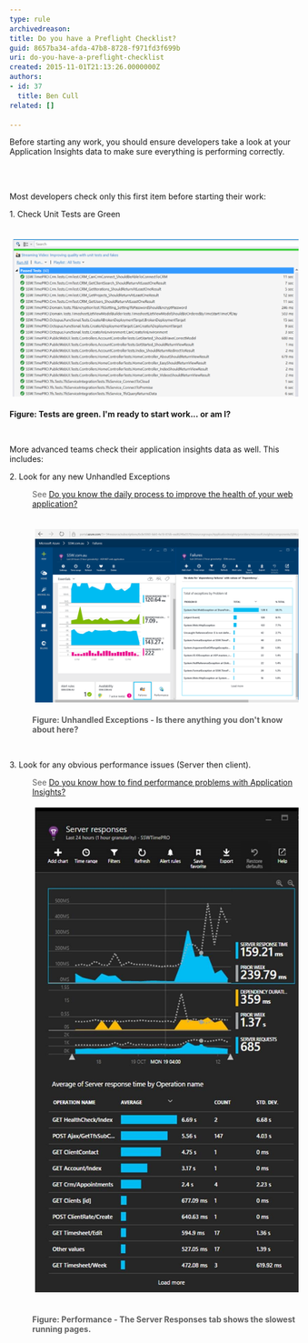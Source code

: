 ```yaml
---
type: rule
archivedreason: 
title: Do you have a Preflight Checklist?
guid: 8657ba34-afda-47b8-8728-f971fd3f699b
uri: do-you-have-a-preflight-checklist
created: 2015-11-01T21:13:26.0000000Z
authors:
- id: 37
  title: Ben Cull
related: []

---
```



Before starting any work, you should ensure developers take a look at your Application Insights data to make sure everything is performing correctly.
<br><excerpt class='endintro'></excerpt><br>
<p><br></p><p>Most developers check only this first item before starting their work:</p><p>1. Check Unit Tests are Green</p><p>​<img src="unittests.png" alt="unittests.png" style="margin:5px;width:808px;" /><br></p><p><strong>Figure: Tests are green. I'm ready to start work... or am I?</strong></p><p><br></p><p>More advanced teams check their application insights data as well. This includes:​​</p><p>2. Look for any new Unhandled Exceptions​</p><blockquote style="margin:0px 0px 0px 40px;border:none;padding:0px;"><p>​See <a href="/_layouts/15/FIXUPREDIRECT.ASPX?WebId=3dfc0e07-e23a-4cbb-aac2-e778b71166a2&TermSetId=07da3ddf-0924-4cd2-a6d4-a4809ae20160&TermId=87dd82da-1716-4112-97f9-9161398eee1c">Do you know the daily process to improve the health of your web application?</a></p></blockquote><blockquote style="margin:0px 0px 0px 40px;border:none;padding:0px;"><p>​​<img src="App-Insights-Failures.png" alt="App-Insights-Failures.png" style="margin:5px;width:808px;" /></p><p><strong>Figure: Unhandled Exceptions - Is there anything you don't know about here?</strong></p></blockquote><p><br></p><p>3. Look for any obvious performance issues (Server then client).</p><blockquote style="margin:0px 0px 0px 40px;border:none;padding:0px;"><p>See <a href="/_layouts/15/FIXUPREDIRECT.ASPX?WebId=3dfc0e07-e23a-4cbb-aac2-e778b71166a2&TermSetId=07da3ddf-0924-4cd2-a6d4-a4809ae20160&TermId=ee100854-c5a4-44fd-ae5e-1d3a825ca4fe">Do you know how to find performance problems with Application Insights?</a></p></blockquote><p></p><blockquote style="margin:0px 0px 0px 40px;border:none;padding:0px;"><p><img src="performance-4.jpg" alt="performance-4.jpg" style="margin:5px;" /> </p><p><strong>Figure: Performance - The Server Responses tab shows the slowest running pages.</strong></p></blockquote><p></p>


